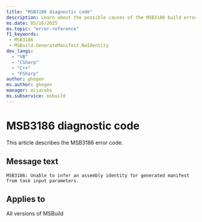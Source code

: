 ```yaml
---
title: "MSB3186 diagnostic code"
description: Learn about the possible causes of the MSB3186 build error, and get troubleshooting tips.
ms.date: 05/16/2025
ms.topic: "error-reference"
f1_keywords:
 - MSB3186
 - MSBuild.GenerateManifest.NoIdentity
dev_langs:
  - "VB"
  - "CSharp"
  - "C++"
  - "FSharp"
author: ghogen
ms.author: ghogen
manager: mijacobs
ms.subservice: msbuild
---
```


# MSB3186 diagnostic code

<!-- :::ErrorDefinitionDescription::: -->
<!-- :::editable-content name="introDescription"::: -->
This article describes the MSB3186 error code.
<!-- :::editable-content-end::: -->

## Message text

<!-- :::editable-content name="messageText"::: -->
`MSB3186: Unable to infer an assembly identity for generated manifest from task input parameters.`
<!-- :::editable-content-end::: -->
<!-- MSB3186: Unable to infer an assembly identity for generated manifest from task input parameters. -->

<!-- :::editable-content name="postOutputDescription"::: -->
<!--
{StrBegin="MSB3186: "}
-->
<!-- :::editable-content-end::: -->
<!-- :::ErrorDefinitionDescription-end::: -->

## Applies to

All versions of MSBuild
